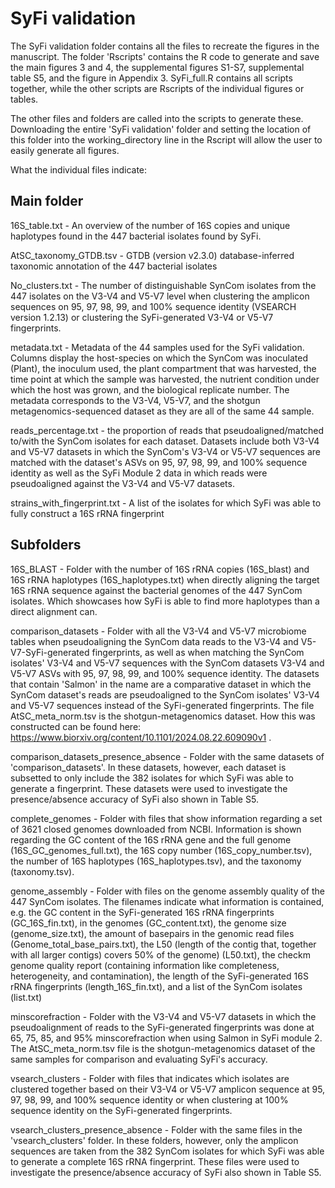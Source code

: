 # SyFi validation

The SyFi validation folder contains all the files to recreate the figures in the manuscript. The folder 'Rscripts' contains the R code to generate and save the main figures 3 and 4, the supplemental figures S1-S7, supplemental table S5, and the figure in Appendix 3. SyFi_full.R contains all scripts together, while the other scripts are Rscripts of the individual figures or tables.

The other files and folders are called into the scripts to generate these. Downloading the entire 'SyFi validation' folder and setting the location of this folder into the working_directory line in the Rscript will allow the user to easily generate all figures. 

What the individual files indicate:

## Main folder

16S_table.txt - An overview of the number of 16S copies and unique haplotypes found in the 447 bacterial isolates found by SyFi. 

AtSC_taxonomy_GTDB.tsv - GTDB (version v2.3.0) database-inferred taxonomic annotation of the 447 bacterial isolates 

No_clusters.txt - The number of distinguishable SynCom isolates from the 447 isolates on the V3-V4 and V5-V7 level when clustering the amplicon sequences on 95, 97, 98, 99, and 100% sequence identity (VSEARCH version 1.2.13) or clustering the SyFi-generated V3-V4 or V5-V7 fingerprints.

metadata.txt - Metadata of the 44 samples used for the SyFi validation. Columns display the host-species on which the SynCom was inoculated (Plant), the inoculum used, the plant compartment that was harvested, the time point at which the sample was harvested, the nutrient condition under which the host was grown, and the biological replicate number. The metadata corresponds to the V3-V4, V5-V7, and the shotgun metagenomics-sequenced dataset as they are all of the same 44 sample.

reads_percentage.txt - the proportion of reads that pseudoaligned/matched to/with the SynCom isolates for each dataset. Datasets include both V3-V4 and V5-V7 datasets in which the SynCom's V3-V4 or V5-V7 sequences are matched with the dataset's ASVs on 95, 97, 98, 99, and 100% sequence identity as well as the SyFi Module 2 data in which reads were pseudoaligned against the V3-V4 and V5-V7 datasets.

strains_with_fingerprint.txt - A list of the isolates for which SyFi was able to fully construct a 16S rRNA fingerprint

## Subfolders

16S_BLAST - Folder with the number of 16S rRNA copies (16S_blast) and 16S rRNA haplotypes (16S_haplotypes.txt) when directly aligning the target 16S rRNA sequence against the bacterial genomes of the 447 SynCom isolates. Which showcases how SyFi is able to find more haplotypes than a direct alignment can.

comparison_datasets - Folder with all the V3-V4 and V5-V7 microbiome tables when pseudoaligning the SynCom data reads to the V3-V4 and V5-V7-SyFi-generated fingerprints, as well as when matching the SynCom isolates' V3-V4 and V5-V7 sequences with the SynCom datasets V3-V4 and V5-V7 ASVs with 95, 97, 98, 99, and 100% sequence identity. The datasets that contain 'Salmon' in the name are a comparative dataset in which the SynCom dataset's reads are pseudoaligned to the SynCom isolates' V3-V4 and V5-V7 sequences instead of the SyFi-generated fingerprints. The file AtSC_meta_norm.tsv is the shotgun-metagenomics dataset. How this was constructed can be found here: https://www.biorxiv.org/content/10.1101/2024.08.22.609090v1 .

comparison_datasets_presence_absence - Folder with the same datasets of 'comparison_datasets'. In these datasets, however, each dataset is subsetted to only include the 382 isolates for which SyFi was able to generate a fingerprint. These datasets were used to investigate the presence/absence accuracy of SyFi also shown in Table S5.

complete_genomes - Folder with files that show information regarding a set of 3621 closed genomes downloaded from NCBI. Information is shown regarding the GC content of the 16S rRNA gene and the full genome (16S_GC_genomes_full.txt), the 16S copy number (16S_copy_number.tsv), the number of 16S haplotypes (16S_haplotypes.tsv), and the taxonomy (taxonomy.tsv). 

genome_assembly - Folder with files on the genome assembly quality of the 447 SynCom isolates. The filenames indicate what information is contained, e.g. the GC content in the SyFi-generated 16S rRNA fingerprints (GC_16S_fin.txt), in the genomes (GC_content.txt), the genome size (genome_size.txt), the amount of basepairs in the genomic read files (Genome_total_base_pairs.txt), the L50 (length of the contig that, together with all larger contigs) covers 50% of the genome) (L50.txt), the checkm genome quality report (containing information like completeness, heterogeneity, and contamination), the length of the SyFi-generated 16S rRNA fingerprints (length_16S_fin.txt), and a list of the SynCom isolates (list.txt)

minscorefraction - Folder with the V3-V4 and V5-V7 datasets in which the pseudoalignment of reads to the SyFi-generated fingerprints was done at 65, 75, 85, and 95% minscorefraction when using Salmon in SyFi module 2. The AtSC_meta_norm.tsv file is the shotgun-metagenomics dataset of the same samples for comparison and evaluating SyFi's accuracy.

vsearch_clusters - Folder with files that indicates which isolates are clustered together based on their V3-V4 or V5-V7 amplicon sequence at 95, 97, 98, 99, and 100% sequence identity or when clustering at 100% sequence identity on the SyFi-generated fingerprints.

vsearch_clusters_presence_absence - Folder with the same files in the 'vsearch_clusters' folder. In these folders, however, only the amplicon sequences are taken from the 382 SynCom isolates for which SyFi was able to generate a complete 16S rRNA fingerprint. These files were used to investigate the presence/absence accuracy of SyFi also shown in Table S5.




